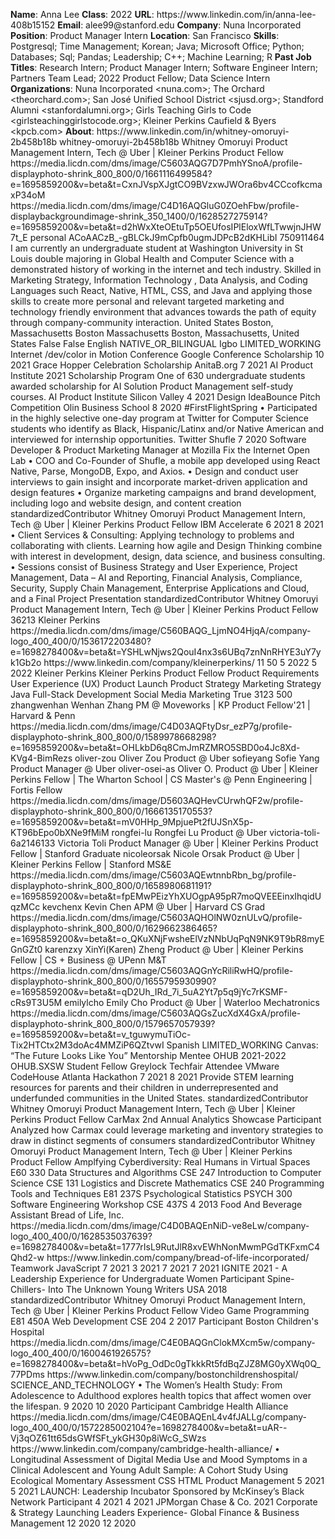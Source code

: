 **Name**: Anna Lee
**Class**: 2022
**URL**: https://www\.linkedin\.com/in/anna\-lee\-408b15152
**Email**: alee99@stanford\.edu
**Company**: Nuna Incorporated
**Position**: Product Manager Intern
**Location**: San Francisco
**Skills**: Postgresql; Time Management; Korean; Java; Microsoft Office; Python; Databases; Sql; Pandas; Leadership; C\+\+; Machine Learning; R
**Past Job Titles**: Research Intern; Product Manager Intern; Software Engineer Intern; Partners Team Lead; 2022 Product Fellow; Data Science Intern
**Organizations**: Nuna Incorporated <nuna\.com>; The Orchard <theorchard\.com>; San José Unified School District <sjusd\.org>; Standford Alumni <stanfordalumni\.org>; Girls Teaching Girls to Code <girlsteachinggirlstocode\.org>; Kleiner Perkins Caufield & Byers <kpcb\.com>
**About**: https://www\.linkedin\.com/in/whitney\-omoruyi\-2b458b18b whitney\-omoruyi\-2b458b18b Whitney Omoruyi Product Management Intern, Tech @ Uber | Kleiner Perkins Product Fellow https://media\.licdn\.com/dms/image/C5603AQG7D7PmhYSnoA/profile\-displayphoto\-shrink\_800\_800/0/1661116499584?e=1695859200&v=beta&t=CxnJVspXJgtCO9BVzxwJWOra6bv4CCcofkcmaxP34oM https://media\.licdn\.com/dms/image/C4D16AQGluG0ZOehFbw/profile\-displaybackgroundimage\-shrink\_350\_1400/0/1628527275914?e=1695859200&v=beta&t=d2hWxXteOEtuTp5OEUfosIPlEloxWfLTwwjnJHW7t\_E personal ACoAACzB\_\-gBLCkJ9mCpfb0ugmJDPcB2dKHLibI 750911464 I am currently an undergraduate student at Washington University in St Louis double majoring in Global Health and Computer Science with a demonstrated history of working in the internet and tech industry\. Skilled in Marketing Strategy, Information Technology , Data Analysis, and Coding Languages such React, Native, HTML, CSS, and Java and applying those skills to create more personal and relevant targeted marketing and technology friendly environment that advances towards the path of equity through company\-community interaction\. United States Boston, Massachusetts Boston Massachusetts Boston, Massachusetts, United States False False English NATIVE\_OR\_BILINGUAL Igbo LIMITED\_WORKING Internet /dev/color in Motion Conference  Google Conference Scholarship  10 2021 Grace Hopper Celebration Scholarship AnitaB\.org 7 2021 AI Product Institute 2021 Scholarship Program One of 630 undergraduate students awarded scholarship for AI Solution Product Management self\-study courses\. AI Product Institute Silicon Valley 4 2021 Design IdeaBounce Pitch Competition Olin Business School 8 2020 \#FirstFlightSpring • Participated in the highly selective one\-day program at Twitter for Computer Science students who identify as Black, Hispanic/Latinx and/or Native American and interviewed for internship opportunities\. Twitter Shufle 7 2020 Software Developer & Product Marketing Manager at Mozilla Fix the Internet Open Lab   • COO and Co\-Founder of Shufle, a mobile app developed using React Native, Parse, MongoDB, Expo, and Axios\.  • Design and conduct user interviews to gain insight and incorporate market\-driven application and design features  • Organize marketing campaigns and brand development, including logo and website design, and content creation standardizedContributor Whitney Omoruyi Product Management Intern, Tech @ Uber | Kleiner Perkins Product Fellow IBM Accelerate 6 2021 8 2021 • Client Services & Consulting: Applying technology to problems and collaborating with clients\. Learning how agile and Design Thinking combine with interest in development, design, data science, and business consulting\.  • Sessions consist of Business Strategy and User Experience, Project Management,  Data – AI and Reporting, Financial Analysis, Compliance, Security, Supply Chain Management, Enterprise Applications and Cloud, and a Final Project Presentation standardizedContributor Whitney Omoruyi Product Management Intern, Tech @ Uber | Kleiner Perkins Product Fellow 36213 Kleiner Perkins https://media\.licdn\.com/dms/image/C560BAQG\_LjmNO4HjqA/company\-logo\_400\_400/0/1536172203480?e=1698278400&v=beta&t=YSHLwNjws2QouI4nx3s6UBq7znNnRHYE3uY7yk1Gb2o https://www\.linkedin\.com/company/kleinerperkins/ 11 50 5 2022 5 2022 Kleiner Perkins Kleiner Perkins Product Fellow Product Requirements User Experience \(UX\) Product Launch Product Strategy Marketing Strategy Java Full\-Stack Development Social Media Marketing True 3123 500 zhangwenhan Wenhan Zhang PM @ Moveworks | KP Product Fellow'21 | Harvard & Penn https://media\.licdn\.com/dms/image/C4D03AQFtyDsr\_ezP7g/profile\-displayphoto\-shrink\_800\_800/0/1589978668298?e=1695859200&v=beta&t=OHLkbD6q8CmJmRZMRO5SBD0o4Jc8Xd\-KVg4\-BimRezs oliver\-zou Oliver Zou Product @ Uber sofieyang Sofie Yang Product Manager @ Uber oliver\-osei\-as Oliver O\. Product @ Uber | Kleiner Perkins Fellow | The Wharton School | CS Master's @ Penn Engineering | Fortis Fellow https://media\.licdn\.com/dms/image/D5603AQHevCUrwhQF2w/profile\-displayphoto\-shrink\_800\_800/0/1666135170553?e=1695859200&v=beta&t=mV0HHp\_9MpjuePt2fUJSnX5p\-KT96bEpo0bXNe9fMiM rongfei\-lu Rongfei Lu Product @ Uber victoria\-toli\-6a2146133 Victoria Toli Product Manager @ Uber | Kleiner Perkins Product Fellow | Stanford Graduate nicoleorsak Nicole Orsak Product @ Uber | Kleiner Perkins Fellow | Stanford MS&E https://media\.licdn\.com/dms/image/C5603AQEwtnnbRbn\_bg/profile\-displayphoto\-shrink\_800\_800/0/1658980681191?e=1695859200&v=beta&t=fpEMwPEizYhXUOgpA95pR7moQVEEEinxIhqidUqzMCc kevchenx Kevin Chen APM @ Uber | Harvard CS Grad https://media\.licdn\.com/dms/image/C5603AQHOlNW0znULvQ/profile\-displayphoto\-shrink\_800\_800/0/1629662386465?e=1695859200&v=beta&t=o\_QKuXNjFwsheElVzNNbUqPqN9NK9T9bR8myEGnGZt0 karenzxy XinYi\(Karen\) Zheng Product @ Uber | Kleiner Perkins Fellow | CS \+ Business @ UPenn M&T https://media\.licdn\.com/dms/image/C5603AQGnYcRiliRwHQ/profile\-displayphoto\-shrink\_800\_800/0/1655795930990?e=1695859200&v=beta&t=qD2Uh\_IRd\_7i\_5uA2Yt7p5q9jYc7rKSMF\-cRs9T3U5M emilylcho Emily Cho Product @ Uber | Waterloo Mechatronics https://media\.licdn\.com/dms/image/C5603AQGsZucXdX4GxA/profile\-displayphoto\-shrink\_800\_800/0/1579657057939?e=1695859200&v=beta&t=v\_tguwymuTiOc\-Tix2HTCtx2M3doAc4MMZiP6QZtvwI Spanish LIMITED\_WORKING Canvas: “The Future Looks Like You” Mentorship Mentee OHUB 2021\-2022 OHUB\.SXSW Student Fellow Greylock Techfair Attendee VMware CodeHouse Atlanta Hackathon 7 2021 8 2021 Provide STEM learning resources for parents and their children in underrepresented and underfunded communities in the United States\. standardizedContributor Whitney Omoruyi Product Management Intern, Tech @ Uber | Kleiner Perkins Product Fellow CarMax 2nd Annual Analytics Showcase Participant Analyzed how Carmax could leverage marketing and inventory strategies to draw in distinct segments of consumers standardizedContributor Whitney Omoruyi Product Management Intern, Tech @ Uber | Kleiner Perkins Product Fellow Amplfying Cyberdiversity: Real Humans in Virtual Spaces E60 330 Data Structures and Algorithms CSE 247 Introduction to Computer Science CSE 131 Logistics and Discrete Mathematics CSE 240 Programming Tools and Techniques  E81 237S Psychological Statistics PSYCH 300 Software Engineering Workshop CSE 437S 4 2013 Food And Beverage Assistant Bread of Life, Inc\. https://media\.licdn\.com/dms/image/C4D0BAQEnNiD\-ve8eLw/company\-logo\_400\_400/0/1628535037639?e=1698278400&v=beta&t=1777rIsL9RutJlR8xvEWhNonMwmPGdTKFxmC4Qhd2\-w https://www\.linkedin\.com/company/bread\-of\-life\-incorporated/ Teamwork JavaScript 7 2021 3 2021 7 2021 7 2021 IGNITE 2021 \- A Leadership Experience for Undergraduate Women Participant Spine\-Chillers\- Into The Unknown Young Writers USA 2018 standardizedContributor Whitney Omoruyi Product Management Intern, Tech @ Uber | Kleiner Perkins Product Fellow Video Game Programming E81 450A Web Development  CSE 204 2 2017 Participant Boston Children's Hospital https://media\.licdn\.com/dms/image/C4E0BAQGnClokMXcm5w/company\-logo\_400\_400/0/1600461926575?e=1698278400&v=beta&t=hVoPg\_OdDc0gTkkkRt5fdBqZJZ8MG0yXWq0Q\_77PDms https://www\.linkedin\.com/company/bostonchildrenshospital/ SCIENCE\_AND\_TECHNOLOGY • The Women’s Health Study: From Adolescence to Adulthood explores health topics that affect women over the lifespan\. 9 2020 10 2020 Participant  Cambridge Health Alliance https://media\.licdn\.com/dms/image/C4E0BAQEnL4v4fJALLg/company\-logo\_400\_400/0/1572285002104?e=1698278400&v=beta&t=uAR\-\-Vj3qOZ61tt65dsGWfSFt\_ykGH30p8iWcG\_SWzs https://www\.linkedin\.com/company/cambridge\-health\-alliance/ • Longitudinal Assessment of Digital Media Use and Mood Symptoms in a Clinical Adolescent and Young Adult Sample: A Cohort Study Using Ecological Momentary Assessment CSS HTML Product Management 5 2021 5 2021 LAUNCH: Leadership Incubator Sponsored by McKinsey’s Black Network Participant 4 2021 4 2021 JPMorgan Chase & Co\. 2021 Corporate & Strategy Launching Leaders Experience\- Global Finance & Business Management 12 2020 12 2020
